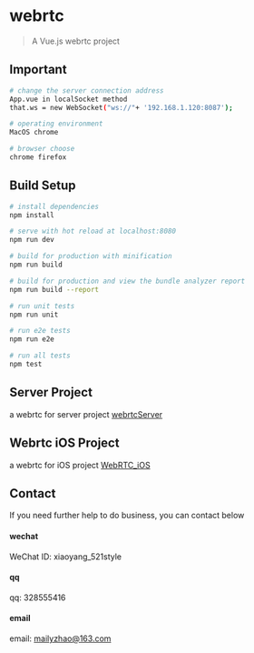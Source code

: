 # webrtc

> A Vue.js webrtc project

## Important
``` bash
# change the server connection address
App.vue in localSocket method 
that.ws = new WebSocket("ws://"+ '192.168.1.120:8087');

# operating environment
MacOS chrome 

# browser choose
chrome firefox 
```

## Build Setup

``` bash
# install dependencies
npm install

# serve with hot reload at localhost:8080
npm run dev

# build for production with minification
npm run build

# build for production and view the bundle analyzer report
npm run build --report

# run unit tests
npm run unit

# run e2e tests
npm run e2e

# run all tests
npm test
```

## Server Project
a webrtc for server  project
[webrtcServer](https://github.com/NeonGarden/webrtcServer/tree/main)

## Webrtc iOS Project
a webrtc for iOS  project
[WebRTC_iOS](https://github.com/NeonGarden/WebRTC_iOS)
## Contact

If you need further help to do business, you can contact below
#### wechat
WeChat ID: xiaoyang_521style
#### qq
qq: 328555416

#### email
email: mailyzhao@163.com


